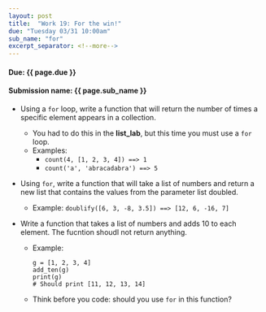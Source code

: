 ```yaml
---
layout: post
title:  "Work 19: For the win!"
due: "Tuesday 03/31 10:00am"
sub_name: "for"
excerpt_separator: <!--more-->
---
```


#### Due: {{ page.due }}

#### Submission name: {{ page.sub_name }}
<!--more-->

* Using a `for` loop, write a function that will return the number of times a specific element appears in a collection.
  * You had to do this in the __list_lab__, but this time you must use a `for` loop.
  * Examples:
    * `count(4, [1, 2, 3, 4]) ==> 1`
    * `count('a', 'abracadabra') ==> 5`

* Using `for`, write a function that will take a list of numbers and return a new list that contains the values from the parameter list doubled.
  * Example: `doublify([6, 3, -8, 3.5]) ==> [12, 6, -16, 7]`

* Write a function that takes a list of numbers and adds 10 to each element. The fucntion shoudl not return anything.
  * Example:
    ```
    g = [1, 2, 3, 4]
    add_ten(g)
    print(g)
    # Should print [11, 12, 13, 14]
    ```
  * Think before you code: should you use `for` in this function?

